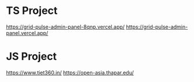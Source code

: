 # TS Project
https://grid-pulse-admin-panel-8qnp.vercel.app/
https://grid-pulse-admin-panel.vercel.app/

# JS Project
https://www.tiet360.in/
https://open-asia.thapar.edu/
